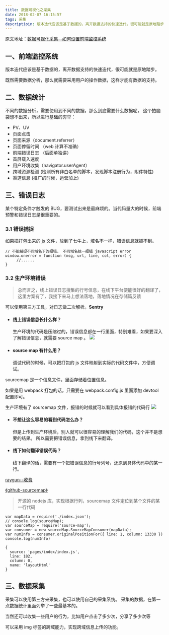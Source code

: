 ```yaml
---
title: 数据可视化之采集
date: 2018-02-07 16:15:57
tags: 采集
descriptioin: 版本迭代应该是基于数据的，离开数据支持的快速迭代，很可能就是原地踏步。既然需要数据分析，那么就需要采用用户的操作数据，这样才能有数据的支持。这里简单记录下，一些数据采集的思路以及需要采集的信息。
---
```


原文地址：[数据可视化采集--如何设置前端监控系统](http://www.cnblogs.com/yexiaochai/p/6246490.html)

## 一、前端监控系统

版本迭代应该是基于数据的，离开数据支持的快速迭代，很可能就是原地踏步。

既然需要数据分析，那么就需要采用用户的操作数据，这样才能有数据的支持。

## 二、数据统计

不同的数据分析，需要使用到不同的数据，那么到底需要什么数据呢， 这个拍脑袋想不出来，所以进行基础的穷举：

- PV、UV
- 页面点击
- 页面来源（document.referrer）
- 页面停留时间 （web 计算不准确）
- 前端错误日志 （后面单独讲）
- 首屏载入速度
- 用户环境收集（navigator.userAgent）
- 跨域资源检测 (检测所有非白名单的脚本，发现脚本注册行为，附件特性)
- 渠道信息 (推广的时候，运营加上)

## 三、错误日志

某个特定条件才触发的 BUG，要测试出来是最麻烦的。当代码量大的时候，前端预警和错误日志是很重要的。

### 3.1 错误捕捉

如果把打包出来的 js 文件，放到了七牛上，域名不一样，错误信息就抓不到。

```
// 不能捕捉不同域名下的报错， 不同域名统一报错 javascript error
window.onerror = function (msg, url, line, col, error) {
     //......
}
```

### 3.2 生产环境错误

> 总而言之，线上错误日志搜集的行号信息，在线下平台便能很好的翻译了，这里方案有了，我接下来马上想法落地，落地情况在存储篇反馈

可以使用第三方工具，对日志做二次解析。**Sentry**

- #### 线上错误信息长什么样？
  生产环境的代码是压缩过的，错误信息都在一行里面，特别难看，如果要深入了解错误信息，就需要 source map 。
  ![](https://ws1.sinaimg.cn/large/006tNc79gy1fo7x2ha9x3j319i0h241f.jpg)

* #### source map 有什么用？
  调试代码的时候，可以把打包的 js 文件映射到实际的代码文件中，方便调试。

sourcemap 是一个信息文件，里面存储着位置信息。

如果是用 webpack 打包的话，只需要在 webpack.config.js 里面添加 devtool 配置即可。

生产环境有了 sourcemap 文件，报错的时候就可以看到具体报错的代码行
![](https://ws1.sinaimg.cn/large/006tNc79gy1fo7xqvttsjj30zw0dkmyk.jpg)

- #### 不想让这么容易的看到代码怎么办？

  但是上传到生产环境后，别人就可以很容易的理解我们的代码，这个并不是想要的结果。 所以需要把错误信息，拿到线下来翻译。

- #### 线下如何翻译错误代码？
  线下翻译的话，需要有一个把错误信息的行号列号，还原到具体代码中的某一行。

[raygun--收费](https://raygun.com/sourcemaps)

[《github-sourcemap》](https://github.com/mozilla/source-map)

> 开源的 nodejs 库，实现根据行列，sourcemap 文件定位到某个文件的某一行代码

```
var mapData = require('./index.json');
// console.log(sourceMap);
var sourceMap = require('source-map');
var consumer = new sourceMap.SourceMapConsumer(mapData);
var numInfo = consumer.originalPositionFor({ line: 1, column: 13330 })
console.log(numInfo)
```

```
{
  source: 'pages/index/index.js',
  line: 182,
  column: 0,
  name: 'layoutHtml'
}
```

## 三、数据采集

采集可以使用第三方来采集，也可以使用自己的采集系统。 采集的数据，在第一点数据统计里面列举了一些最基本的。

当然还可以收集一些用户的行为，比如用户点击了多少次，分享了多少次等

可以采用 img 标签的跨域能力，实现跨域信息上传的功能。
